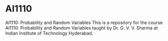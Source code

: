 # AI1110
AI1110: Probability and Random Variables This is a repository for the course AI1110: Probability and Random Variables taught by Dr. G. V. V. Sharma at Indian Institute of Technology Hyderabad.
